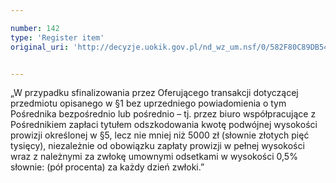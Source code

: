 ```yaml
---

number: 142
type: 'Register item'
original_uri: 'http://decyzje.uokik.gov.pl/nd_wz_um.nsf/0/582F80C89DB54D85C12572DD0032943A?OpenDocument'


---
```


„W przypadku sfinalizowania przez Oferującego transakcji dotyczącej przedmiotu opisanego w §1 bez uprzedniego powiadomienia o tym Pośrednika bezpośrednio lub pośrednio – tj. przez biuro współpracujące z Pośrednikiem zapłaci tytułem odszkodowania kwotę podwójnej wysokości prowizji określonej w §5, lecz nie mniej niż 5000 zł (słownie złotych pięć tysięcy), niezależnie od obowiązku zapłaty prowizji w pełnej wysokości wraz z należnymi za zwłokę umownymi odsetkami w wysokości 0,5% słownie: (pół procenta) za każdy dzień zwłoki.”
